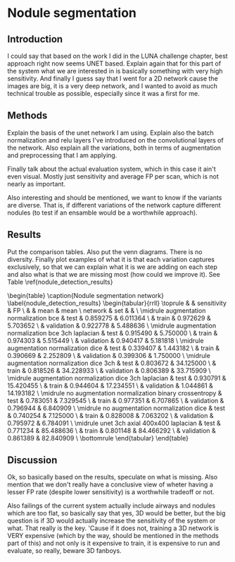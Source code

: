 # Nodule segmentation

## Introduction
I could say that based on the work I did in the LUNA challenge chapter, best approach right now seems UNET based. Explain again that for this part of the system what we are interested in is basically something with very high sensitivity. And finally I guess say that I went for a 2D network cause the images are big, it is a very deep network, and I wanted to avoid as much technical trouble as possible, especially since it was a first for me.

## Methods
Explain the basis of the unet network I am using. Explain also the batch normalization and relu layers I've introduced on the convolutional layers of the network. Also explain all the variations, both in terms of augmentation and preprocessing that I am applying.

Finally talk about the actual evaluation system, which in this case it ain't even visual. Mostly just sensitivity and average FP per scan, which is not nearly as important.

Also interesting and should be mentioned, we want to know if the variants are diverse. That is, if different variations of the network capture different nodules (to test if an ensamble would be a worthwhile approach).

## Results
Put the comparison tables. Also put the venn diagrams. There is no diversity. Finally plot examples of what it is that each variation captures exclusively, so that we can explain what it is we are adding on each step and also what is that we are missing most (how could we improve it). See Table \ref{nodule_detection_results}

\begin{table}
\caption{Nodule segmentation network} \label{nodule_detection_results} 
\begin{tabular}{rrll}
\toprule
                               &      & sensitivity &         FP \\
                               &      &        mean &       mean \\
network & set &             &            \\
\midrule
augmentation normalization bce & test &    0.859275 &   6.011364 \\
                               & train &    0.972629 &   5.703652 \\
                               & validation &    0.922778 &   5.488636 \\
\midrule
augmentation normalization bce 3ch laplacian & test &    0.915490 &   5.750000 \\
                               & train &    0.974303 &   5.515449 \\
                               & validation &    0.940417 &   5.181818 \\
\midrule
augmentation normalization dice & test &    0.339407 &   1.443182 \\
                               & train &    0.390669 &   2.252809 \\
                               & validation &    0.399306 &   1.750000 \\
\midrule
augmentation normalization dice 3ch & test &    0.803672 &  34.125000 \\
                               & train &    0.818526 &  34.228933 \\
                               & validation &    0.806389 &  33.715909 \\
\midrule
augmentation normalization dice 3ch laplacian & test &    0.930791 &  15.420455 \\
                               & train &    0.944604 &  17.234551 \\
                               & validation &    1.044861 &  14.193182 \\
\midrule
no augmentation normalization binary crossentropy & test &    0.783051 &   7.329545 \\
                               & train &    0.977351 &   6.707865 \\
                               & validation &    0.796944 &   6.840909 \\
\midrule
no augmentation normalization dice & test &    0.740254 &   7.125000 \\
                               & train &    0.828008 &   7.063202 \\
                               & validation &    0.795972 &   6.784091 \\
\midrule
unet 3ch axial 400x400 laplacian & test &    0.771234 &  85.488636 \\
                               & train &    0.801148 &  84.466292 \\
                               & validation &    0.861389 &  82.840909 \\
\bottomrule
\end{tabular}
\end{table}

## Discussion
Ok, so basically based on the results, speculate on what is missing. Also mention that we don't really have a conclusive view of wheter having a lesser FP rate (despite lower sensitivity) is a worthwhile tradeoff or not.

Also failings of the current system actually include airways and nodules which are too flat, so basically say that yes, 3D would be better, but the big question is if 3D would actually increase the sensitivity of the system or what. That really is the key. 'Cause if it does not, training a 3D network is VERY expensive (which by the way, should be mentioned in the methods part of this) and not only is it expensive to train, it is expensive to run and evaluate, so really, beware 3D fanboys.
